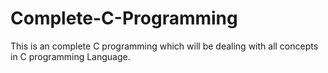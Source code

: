 # Complete-C-Programming
This is an complete C programming which will be dealing with all concepts in C programming Language.
